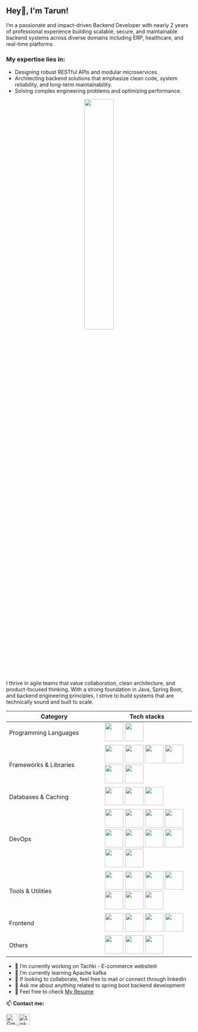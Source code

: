 ## Hey👋, I'm Tarun!

I’m a passionate and impact-driven Backend Developer with nearly 2 years of professional experience building scalable, secure, and maintainable backend systems across diverse domains including ERP, healthcare, and real-time platforms.<br/>
### My expertise lies in:
- Designing robust RESTful APIs and modular microservices.
- Architecting backend solutions that emphasize clean code, system reliability, and long-term maintainability.
- Solving complex engineering problems and optimizing performance.<br/>
<p align="center">
  <img src="https://camo.githubusercontent.com/2366b34bb903c09617990fb5fff4622f3e941349e846ddb7e73df872a9d21233/68747470733a2f2f63646e2e6472696262626c652e636f6d2f75736572732f3733303730332f73637265656e73686f74732f363538313234332f6176656e746f2e676966" width="40%"/>
</p>
I thrive in agile teams that value collaboration, clean architecture, and product-focused thinking. With a strong foundation in Java, Spring Boot, and backend engineering principles, I strive to build systems that are technically sound and built to scale.
</p>
<table style="width:100%;">
  <thead>
    <tr>
      <th style="width:20%;">Category</th>
      <th style="width:20%;">Tech stacks</th>
    </tr>
  </thead>
  <tbody>
    <tr>
      <td>Programming Languages</td>
      <td>
        <img src="https://github.com/user-attachments/assets/3b47e07e-43bf-4350-9707-ef921bdd1847" width="50"/>
        <img src="https://github.com/user-attachments/assets/6b2a5338-47cf-4a36-be36-c601cfb0fb10" width="50"/>
      </td>
    </tr>
    <tr>
      <td>Frameworks & Libraries</td>
      <td>
        <img src="https://github.com/user-attachments/assets/b7b4ea7d-fc88-498e-9023-7d607493eefb" width="50"/>
        <img src="https://github.com/user-attachments/assets/bc965ea1-95bf-4f73-9645-5557118e394c" width="50"/>
        <img src="https://github.com/user-attachments/assets/59bffe3f-f73f-453b-b60d-309edcc4c7ea" width="50"/>
        <img src="https://github.com/user-attachments/assets/946b53d4-74a5-4de2-8100-fc3a50d00f4f" width="50"/>
        <img src="https://upload.wikimedia.org/wikipedia/commons/thumb/c/cd/WebSocket_colored_logo.svg/1200px-WebSocket_colored_logo.svg.png" width="50"/>
        <img src="https://github.com/user-attachments/assets/f6e91e04-3963-4f7d-93b2-24219fe097a9" width="50"/>
      </td>
    </tr>
    <tr>
      <td>Databases & Caching</td>
      <td>
        <img src="https://github.com/user-attachments/assets/8add976b-f22f-45bc-8c0e-66a59cd4dcb8" width="50"/>
        <img src="https://github.com/user-attachments/assets/fdd2099a-2f9d-46c3-a466-636e029430ba" width="50"/>
        <img src="https://github.com/user-attachments/assets/fd8c8962-27e7-4c7b-a586-b99fc5860e3b" width="50"/>
      </td>
    </tr>
    <tr>
      <td>DevOps</td>
      <td>
        <img src="https://skillicons.dev/icons?i=aws" width="50"/>
        <img src="https://github.com/user-attachments/assets/2ed65b65-ae82-41d1-a5ea-6ddb805f702e" width="50"/>
        <img src="https://github.com/user-attachments/assets/ded8e795-7366-4b47-af25-241e196d456f" width="50"/>
        <img src="https://github.com/user-attachments/assets/49d9a67c-9110-4e97-b775-78d03d6384cd" width="50"/>
        <img src="https://github.com/user-attachments/assets/7335c886-1b5f-4879-8ee2-b253d785f3f9" width="50"/>
        <img src="https://github.com/user-attachments/assets/9eb5ca95-13ff-4e04-a57e-a33d6e969123" width="50"/>
        <img src="https://github.com/user-attachments/assets/0fdff4e3-82b4-4538-b1f6-31efe224cebb" width="50"/>
        <img src="https://github.com/user-attachments/assets/e9b2313c-f848-4c68-9bb4-0a937445e788" width="50"/>
        <img src="https://github.com/user-attachments/assets/0bee4c02-774d-46d8-b873-80dabf4f3121" width="50"/>
        <img src="https://github.com/user-attachments/assets/16f02d93-55b7-4cbb-9dbb-926ca52bcfcf" width="50"/>
      </td>
    </tr>
    <tr>
      <td>Tools & Utilities</td>
      <td>
        <img src="https://skillicons.dev/icons?i=git" width="50"/>
        <img src="https://skillicons.dev/icons?i=github" width="50"/>
        <img src="https://github.com/user-attachments/assets/d4111132-dd24-42cc-9357-805ed11decc1" width="50"/>
        <img src="https://avatars.githubusercontent.com/u/45949248?s=200&v=4" width="50"/>
        <img src="https://github.com/user-attachments/assets/a2fc687d-5312-487b-9cb0-c58b2974673e" width="50"/>
        <img src="https://github.com/user-attachments/assets/e33ebca9-76d7-489d-b37d-a3255628e14c" width="50"/>
        <img src="https://upload.wikimedia.org/wikipedia/commons/d/d5/SLF4J_Logo.png" width="50"/>
      </td>
    </tr>
    <tr>
      <td>Frontend</td>
      <td>
        <img src="https://github.com/user-attachments/assets/c539a56a-b50d-4979-ac1c-485591209bf5" width="50"/>
        <img src="https://github.com/user-attachments/assets/12b3be46-15d6-4949-ae2a-30547de12dfe" width="50"/>
        <img src="https://github.com/user-attachments/assets/469c528f-e38b-4810-8a68-9d2a0af3d948" width="50"/>
        <img src="https://github.com/user-attachments/assets/d0787cd5-8f77-45d6-9b64-88b624c61cb7" width="50"/>
      </td>
    </tr>
    <tr>
      <td>Others</td>
      <td>
        <img src="https://github.com/user-attachments/assets/7e9823e4-b2da-4dba-b471-d0786e941eea" width="50"/>
        <img src="https://github.com/user-attachments/assets/b59319b1-eb34-487b-abdb-8bbf295fff16" width="50"/>
        <img src="https://upload.wikimedia.org/wikipedia/commons/4/41/DSA_Logo.png" width="50"/>
      </td>
    </tr>
  </tbody>
</table>

- 🔭 I’m currently working on Tachki - E-commerce website🌐
- 🌱 I’m currently learning Apache kafka
- 👯 If looking to collaborate, feel free to mail or connect through linkedIn
- 💬 Ask me about anything related to spring boot backend development
- 📄 Feel free to check <a href="https://drive.google.com/file/d/1VlJszwNeS2GN7DVQyU7P4iwH_aVDVNEI/view" target="_blank">My Resume</a>

<p>📫 <strong>Contact me:</strong></p>

<a href="mailto:tarunk1806@gmail.com">
  <img src="https://github.com/user-attachments/assets/d8d79c16-0bae-4da4-a995-2d8103543c4b" width="30" alt="Gmail" />
</a>
<a href="https://www.linkedin.com/in/tarun-k-19072002tck/" target="_blank">
  <img src="https://github.com/user-attachments/assets/3874a814-040e-436a-9db8-496851ce0807" width="30" alt="LinkedIn" />
</a>
